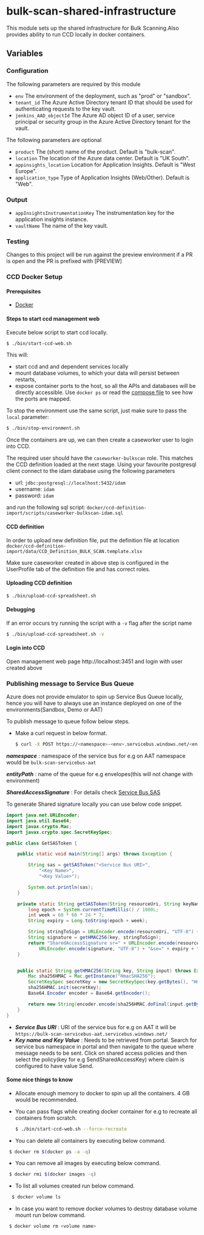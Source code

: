 # bulk-scan-shared-infrastructure

This module sets up the shared infrastructure for Bulk Scanning.Also provides ability to run CCD locally in docker containers.

## Variables

### Configuration

The following parameters are required by this module

- `env` The environment of the deployment, such as "prod" or "sandbox".
- `tenant_id` The Azure Active Directory tenant ID that should be used for authenticating requests to the key vault.
- `jenkins_AAD_objectId` The Azure AD object ID of a user, service principal or security group in the Azure Active Directory tenant for the vault.

The following parameters are optional

- `product` The (short) name of the product. Default is "bulk-scan". 
- `location` The location of the Azure data center. Default is "UK South".
- `appinsights_location` Location for Application Insights. Default is "West Europe".
- `application_type` Type of Application Insights (Web/Other). Default is "Web".

### Output

- `appInsightsInstrumentationKey` The instrumentation key for the application insights instance.
- `vaultName` The name of the key vault.

### Testing

Changes to this project will be run against the preview environment if a PR is open and the PR is prefixed with [PREVIEW]

### CCD Docker Setup
#### Prerequisites

* [Docker](https://www.docker.com/)

#### Steps to start ccd management web
Execute below script to start ccd locally.

  ```bash
  $ ./bin/start-ccd-web.sh
  ```

This will:
- start ccd and and dependent services locally
- mount database volumes, to which your data will persist between restarts,
- expose container ports to the host, so all the APIs and databases will be directly accessible. Use `docker ps` or read the [compose file](./docker-compose.yml) to see how the ports are mapped.

To stop the environment use the same script, just make sure to pass the `local` parameter:

```bash
$ ./bin/stop-environment.sh
```
  
Once the containers are up, we can then create a caseworker user to login into CCD. 

The required user should have the `caseworker-bulkscan` role. This matches the CCD definition loaded at the next stage.
Using your favourite postgresql client connect to the idam database using the following parameters 

- url: `jdbc:postgresql://localhost:5432/idam`
- username: `idam`
- password: `idam`

and run the following sql script: `docker/ccd-definition-import/scripts/caseworker-bulkscan-idam.sql`

####  CCD definition

In order to upload new definition file, put the definition file at location 
`docker/ccd-definition-import/data/CCD_Definition_BULK_SCAN.template.xlsx`

Make sure caseworker created in above step is configured in the UserProfile tab of the definition file and has correct roles.

#### Uploading CCD definition

```bash
$ ./bin/upload-ccd-spreadsheet.sh
```

#### Debugging
If an error occurs try running the script with a `-v` flag after the script name

```bash
$ ./bin/upload-ccd-spreadsheet.sh -v
```
#### Login into CCD
Open management web page http://localhost:3451 and login with user created above

### Publishing message to Service Bus Queue
Azure does not provide emulator to spin up Service Bus Queue locally, hence you will have to always use an instance deployed on one of the environments(Sandbox, Demo or AAT)

To publish message to queue follow below steps.

* Make a curl request in below format.

  ```bash
  $ curl -X POST https://<namespace>-<env>.servicebus.windows.net/<entityPath>/messages -H "Authorization: <SharedAccessSignature>" -H "Content-Type:application/json" -d "{"envelopeId":"12344"}" -i
  ```
  
_**namespace**_ : namespace of the service bus for e.g on AAT namespace would be `bulk-scan-servicebus-aat`

_**entityPath**_ : name of the queue for e.g envelopes(this will not change with environment)

_**SharedAccessSignature**_ : For details check [Service Bus SAS](https://docs.microsoft.com/en-us/azure/service-bus-messaging/service-bus-sas)

To generate Shared signature locally you can use below code snippet.

```java
import java.net.URLEncoder;
import java.util.Base64;
import javax.crypto.Mac;
import javax.crypto.spec.SecretKeySpec;

public class GetSASToken {

    public static void main(String[] args) throws Exception {

        String sas = getSASToken("<Service Bus URI>",
            "<Key Name>",
            "<Key Value>");

        System.out.println(sas);
    }

    private static String getSASToken(String resourceUri, String keyName, String key) throws Exception {
        long epoch = System.currentTimeMillis() / 1000L;
        int week = 60 * 60 * 24 * 7;
        String expiry = Long.toString(epoch + week);

        String stringToSign = URLEncoder.encode(resourceUri, "UTF-8") + "\n" + expiry;
        String signature = getHMAC256(key, stringToSign);
        return "SharedAccessSignature sr=" + URLEncoder.encode(resourceUri, "UTF-8") + "&sig=" +
            URLEncoder.encode(signature, "UTF-8") + "&se=" + expiry + "&skn=" + keyName;
    }


    public static String getHMAC256(String key, String input) throws Exception {
        Mac sha256HMAC = Mac.getInstance("HmacSHA256");
        SecretKeySpec secretKey = new SecretKeySpec(key.getBytes(), "HmacSHA256");
        sha256HMAC.init(secretKey);
        Base64.Encoder encoder = Base64.getEncoder();

        return new String(encoder.encode(sha256HMAC.doFinal(input.getBytes("UTF-8"))));
    }
}
```

* **_Service Bus URI_** : URI of the service bus for e.g on AAT it will be `https://bulk-scan-servicebus-aat.servicebus.windows.net/`
* **_Key name and Key Value_** : Needs to be retrieved from portal.
Search for service bus namespace in portal and then navigate to the queue where message needs to be sent.
Click on shared access policies and then select the policy(key for e.g SendSharedAccessKey) where claim is configured to have value Send. 

#### Some nice things to know
* Allocate enough memory to docker to spin up all the containers. 4 GB would be recommended.

* You can pass flags while creating docker container for e.g to recreate all containers from scratch.

  ```bash
  $ ./bin/start-ccd-web.sh --force-recreate
  ```
  
* You can delete all containers by executing below command.

 ```bash
  $ docker rm $(docker ps -a -q)
  ```
  
* You can remove all images by executing below command.

 ```bash
  $ docker rmi $(docker images -q)
  ```
  
* To list all volumes created run below command.

```bash
  $ docker volume ls
 ```
  
* In case you want to remove docker volumes to destroy database volume mount run below command.

 ```bash
  $ docker volume rm <volume name>
  ```
 
